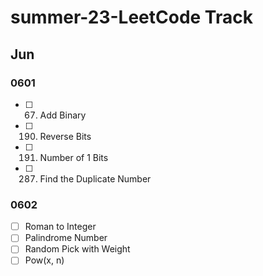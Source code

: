 # summer-23-LeetCode Track
## Jun
### 0601
- [ ] 67. Add Binary
- [ ] 190. Reverse Bits
- [ ] 191. Number of 1 Bits
- [ ] 287. Find the Duplicate Number

### 0602
- [ ] Roman to Integer
- [ ] Palindrome Number
- [ ] Random Pick with Weight
- [ ] Pow(x, n)
